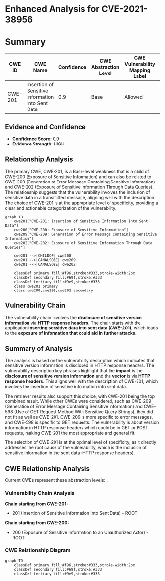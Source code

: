 # Enhanced Analysis for CVE-2021-38956

# Summary
| CWE ID | CWE Name | Confidence | CWE Abstraction Level | CWE Vulnerability Mapping Label | CWE-Vulnerability Mapping Notes |
|---|---|---|---|---|---|
| CWE-201 | Insertion of Sensitive Information Into Sent Data | 0.9 | Base | Allowed | Primary CWE |

## Evidence and Confidence

*   **Confidence Score:** 0.9
*   **Evidence Strength:** HIGH

## Relationship Analysis
The primary CWE, CWE-201, is a Base-level weakness that is a child of CWE-200 (Exposure of Sensitive Information) and can also be related to CWE-209 (Generation of Error Message Containing Sensitive Information) and CWE-202 (Exposure of Sensitive Information Through Data Queries). The relationship suggests that the vulnerability involves the inclusion of sensitive data in a transmitted message, aligning well with the description. The choice of CWE-201 is at the appropriate level of specificity, providing a clear and actionable categorization of the vulnerability.

```mermaid
graph TD
    cwe201["CWE-201: Insertion of Sensitive Information Into Sent Data"]
    cwe200["CWE-200: Exposure of Sensitive Information"]
    cwe209["CWE-209: Generation of Error Message Containing Sensitive Information"]
    cwe202["CWE-202: Exposure of Sensitive Information Through Data Queries"]
    
    cwe201 -->|CHILDOF| cwe200
    cwe201 -->|CANALSOBE| cwe209
    cwe201 -->|CANALSOBE| cwe202
    
    classDef primary fill:#f96,stroke:#333,stroke-width:2px
    classDef secondary fill:#69f,stroke:#333
    classDef tertiary fill:#9e9,stroke:#333
    class cwe201 primary
    class cwe200,cwe209,cwe202 secondary
```

## Vulnerability Chain
The vulnerability chain involves the **disclosure of sensitive version information** via **HTTP response headers**. The chain starts with the application **inserting sensitive data into sent data (CWE-201)**, which leads to the **exposure of information that could aid in further attacks.**

## Summary of Analysis
The analysis is based on the vulnerability description which indicates that sensitive version information is disclosed in HTTP response headers. The vulnerability description key phrases highlight that the **impact** is the **disclosure of sensitive version information** and the **vector** is via **HTTP response headers**. This aligns well with the description of CWE-201, which involves the insertion of sensitive information into sent data.

The retriever results also support this choice, with CWE-201 being the top combined result. While other CWEs were considered, such as CWE-209 (Generation of Error Message Containing Sensitive Information) and CWE-598 (Use of GET Request Method With Sensitive Query Strings), they did not fit as well as CWE-201. CWE-209 is more specific to error messages, and CWE-598 is specific to GET requests. The vulnerability is about version information in HTTP response headers which could be in GET or POST requests, making CWE-201 the most appropriate and general fit.

The selection of CWE-201 is at the optimal level of specificity, as it directly addresses the root cause of the vulnerability, which is the inclusion of sensitive information in the sent data (HTTP response headers).


## CWE Relationship Analysis

Current CWEs represent these abstraction levels: .


### Vulnerability Chain Analysis

**Chain starting from CWE-201:**
- 201 (Insertion of Sensitive Information Into Sent Data) - ROOT


**Chain starting from CWE-200:**
- 200 (Exposure of Sensitive Information to an Unauthorized Actor) - ROOT



### CWE Relationship Diagram

```mermaid
graph TD
    classDef primary fill:#f96,stroke:#333,stroke-width:2px
    classDef secondary fill:#69f,stroke:#333
    classDef tertiary fill:#9e9,stroke:#333
```